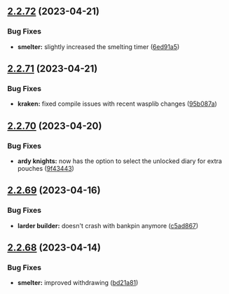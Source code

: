 ## [2.2.72](https://github.com/Torwent/wasp-free/compare/v2.2.71...v2.2.72) (2023-04-21)


### Bug Fixes

* **smelter:** slightly increased the smelting timer ([6ed91a5](https://github.com/Torwent/wasp-free/commit/6ed91a55a217a8103f4e96b965d65faae2ed3a69))



## [2.2.71](https://github.com/Torwent/wasp-free/compare/v2.2.70...v2.2.71) (2023-04-21)


### Bug Fixes

* **kraken:** fixed compile issues with recent wasplib changes ([95b087a](https://github.com/Torwent/wasp-free/commit/95b087afb71e9a624a5dac0ebac9de38d60c7413))



## [2.2.70](https://github.com/Torwent/wasp-free/compare/v2.2.69...v2.2.70) (2023-04-20)


### Bug Fixes

* **ardy knights:** now has the option to select the unlocked diary for extra pouches ([9f43443](https://github.com/Torwent/wasp-free/commit/9f434437d9116a8ef8f322f122d70e71d2e7389b))



## [2.2.69](https://github.com/Torwent/wasp-free/compare/v2.2.68...v2.2.69) (2023-04-16)


### Bug Fixes

* **larder builder:** doesn't crash with bankpin anymore ([c5ad867](https://github.com/Torwent/wasp-free/commit/c5ad8678078c0cbce04ce4a88242345a90825e99))



## [2.2.68](https://github.com/Torwent/wasp-free/compare/v2.2.67...v2.2.68) (2023-04-14)


### Bug Fixes

* **smelter:** improved withdrawing ([bd21a81](https://github.com/Torwent/wasp-free/commit/bd21a8106175787079bfe4edf3b856d16f4cfb91))



